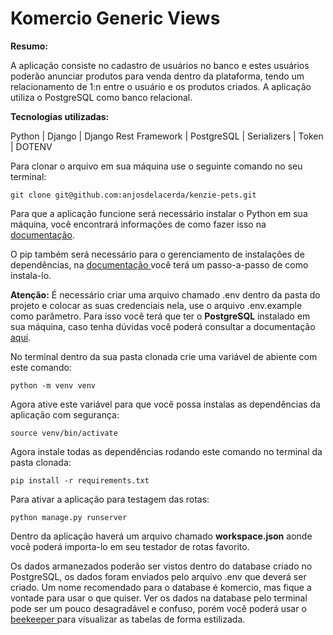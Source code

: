 # Komercio Generic Views


**Resumo:**

A aplicação consiste no cadastro de usuários no banco e estes usuários poderão anunciar produtos para venda dentro da plataforma, tendo um relacionamento de 1:n entre o usuário e os produtos criados. A aplicação utiliza o PostgreSQL como banco relacional.

**Tecnologias utilizadas:**

Python | Django | Django Rest Framework | PostgreSQL | Serializers | Token | DOTENV

Para clonar o arquivo em sua máquina use o seguinte comando no seu terminal:

````
git clone git@github.com:anjosdelacerda/kenzie-pets.git
````

Para que a aplicação funcione será necessário instalar o Python em sua máquina, você encontrará informações de como fazer isso na <a href="https://docs.python.org/3/tutorial/">documentação</a>. 

O pip também será necessário para o gerenciamento de instalações de dependências, na <a href="https://pip.pypa.io/en/stable/getting-started/"> documentação </a> você terá um passo-a-passo de como instala-lo. 

**Atenção:** É necessário criar uma arquivo chamado .env dentro da pasta do projeto e colocar as suas credenciais nela, use o arquivo .env.example como
parâmetro. Para isso você terá que ter o **PostgreSQL** instalado em sua máquina, caso tenha dúvidas você poderá consultar a documentação <a href="https://www.postgresql.org/docs/current/tutorial-start.html">aqui</a>.

No terminal dentro da sua pasta clonada crie uma variável de abiente com este comando:

````
python -m venv venv
````

Agora ative este variável para que você possa instalas as dependências da aplicação com segurança:

````
source venv/bin/activate
````

Agora instale todas as dependências rodando este comando no terminal da pasta clonada:

````
pip install -r requirements.txt
````

Para ativar a aplicação para testagem das rotas:

````
python manage.py runserver
````

Dentro da aplicação haverá um arquivo chamado **workspace.json** aonde vocẽ poderá importa-lo em seu testador de rotas favorito.

Os dados armanezados poderão ser vistos dentro do database criado no PostgreSQL, os dados foram enviados pelo arquivo .env que deverá ser criado. Um nome recomendado para o database é komercio, mas fique a vontade para usar o que quiser. Ver os dados na database pelo terminal pode ser um pouco desagradável e confuso, porém você poderá usar o <a href="https://www.beekeeperstudio.io/get"> beekeeper </a> para visualizar as tabelas de forma estilizada.
